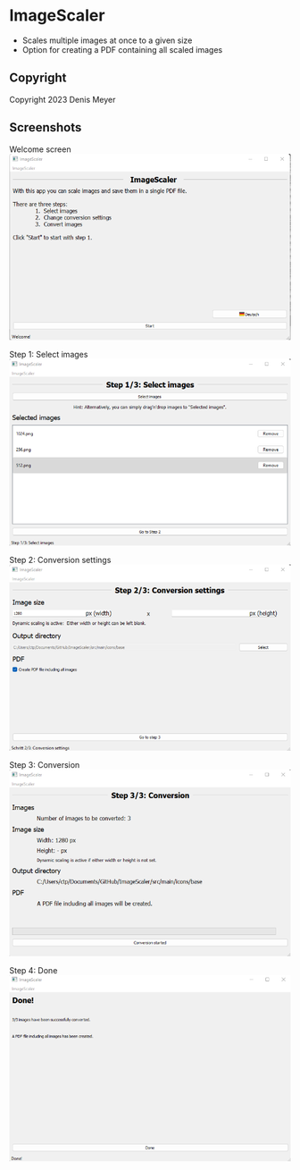 # ImageScaler

* Scales multiple images at once to a given size
* Option for creating a PDF containing all scaled images

## Copyright

Copyright 2023 Denis Meyer

## Screenshots

Welcome screen  
![Screenshot](resources/img/screenshot-1.png "Welcome screen  ")

Step 1: Select images  
![Screenshot](resources/img/screenshot-2.png "Step 1: Select images  ")

Step 2: Conversion settings  
![Screenshot](resources/img/screenshot-3.png "Step 2: Conversion settings  ")

Step 3: Conversion  
![Screenshot](resources/img/screenshot-4.png "Step 3: Conversion  ")

Step 4: Done  
![Screenshot](resources/img/screenshot-5.png "Step 4: Done  ")
